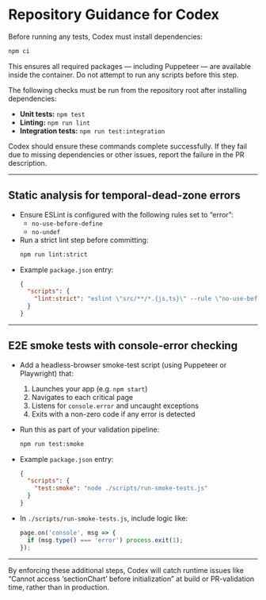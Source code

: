 # Repository Guidance for Codex

Before running any tests, Codex must install dependencies:

```bash
npm ci
```

This ensures all required packages — including Puppeteer — are available inside the container. Do not attempt to run any scripts before this step.

The following checks must be run from the repository root after installing dependencies:

- **Unit tests:** `npm test`
- **Linting:** `npm run lint`
- **Integration tests:** `npm run test:integration`

Codex should ensure these commands complete successfully. If they fail due to missing dependencies or other issues, report the failure in the PR description.

---

## Static analysis for temporal-dead-zone errors

- Ensure ESLint is configured with the following rules set to “error”:
  - `no-use-before-define`
  - `no-undef`
- Run a strict lint step before committing:
  ```bash
  npm run lint:strict
  ```
- Example `package.json` entry:
  ```json
  {
    "scripts": {
      "lint:strict": "eslint \"src/**/*.{js,ts}\" --rule \"no-use-before-define: error\" --rule \"no-undef: error\""
    }
  }
  ```

---

## E2E smoke tests with console-error checking

- Add a headless-browser smoke-test script (using Puppeteer or Playwright) that:
  1. Launches your app (e.g. `npm start`)
  2. Navigates to each critical page
  3. Listens for `console.error` and uncaught exceptions
  4. Exits with a non-zero code if any error is detected

- Run this as part of your validation pipeline:
  ```bash
  npm run test:smoke
  ```

- Example `package.json` entry:
  ```json
  {
    "scripts": {
      "test:smoke": "node ./scripts/run-smoke-tests.js"
    }
  }
  ```

- In `./scripts/run-smoke-tests.js`, include logic like:
  ```js
  page.on('console', msg => {
    if (msg.type() === 'error') process.exit(1);
  });
  ```

---

By enforcing these additional steps, Codex will catch runtime issues like “Cannot access ‘sectionChart’ before initialization” at build or PR-validation time, rather than in production.

